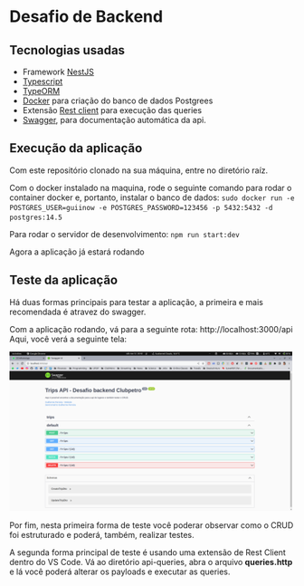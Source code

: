 # Desafio de Backend

## Tecnologias usadas

- Framework [NestJS](https://nestjs.com/)
- [Typescript](https://www.typescriptlang.org/)
- [TypeORM](https://typeorm.io/#/)
- [Docker](https://www.docker.com/) para criação do banco de dados Postgrees
- Extensão [Rest client](https://marketplace.visualstudio.com/items?itemName=humao.rest-client) para execução das queries
- [Swagger](https://swagger.io/), para documentação automática da api.


## Execução da aplicação

Com este repositório clonado na sua máquina, entre no diretório raíz. 

Com o docker instalado na maquina, rode o seguinte comando para rodar o container docker e, portanto, instalar o banco de dados: `sudo docker run -e POSTGRES_USER=guiinow -e POSTGRES_PASSWORD=123456 -p 5432:5432 -d postgres:14.5`

Para rodar o servidor de desenvolvimento: `npm run start:dev`

Agora a aplicação já estará rodando

## Teste da aplicação

Há duas formas principais para testar a aplicação, a primeira e mais recomendada é atravez do swagger.

Com a aplicação rodando, vá para a seguinte rota: http://localhost:3000/api
Aqui, você verá a seguinte tela: 

<img src="./img/swagger.png" style="margin-left: 100x"
     alt="Clubpetro" width="500">

Por fim, nesta primeira forma de teste você poderar observar como o CRUD foi estruturado e poderá, também, realizar testes.

A segunda forma principal de teste é usando uma extensão de Rest Client dentro do VS Code.
Vá ao diretório api-queries, abra o arquivo **queries.http** e lá você poderá alterar os payloads e executar as queries.